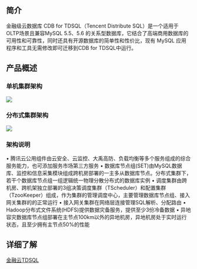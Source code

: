 ## 简介
金融级云数据库 CDB for TDSQL（Tencent Distribute SQL）是一个适用于OLTP场景且兼容MySQL 5.5、5.6 的关系型数据库，它结合了高端商用数据库的可用性和可靠性，同时还具有开源数据库的简单性和性价比，现有 MySQL 应用程序和工具无需修改即可迁移到CDB for TDSQL中运行。

## 产品概述
### 单机集群架构
![](https://mccdn.qcloud.com/static/img/ea3f76dc7e661147a05f84e5e6f0bcf1/image.png)

### 分布式集群架构
![](https://mccdn.qcloud.com/static/img/1243449707b88ff38e0122c3049b5334/image.png)

### 架构说明
• 腾讯云公用组件由云安全、云监控、大禹高防、负载均衡等多个服务组成的综合服务能力，也可添加服务市场第三方服务
• 数据库节点组(SET)由MySQL数据库、监控和信息采集模块组成跨机房部署的一主多从数据库节点。分布式集群下，若干个数据库节点组一组逻辑统一物理分散分布式的数据库实例
• 调度集群由跨机房、跨机架独立部署的3组决策调度集群（TScheduler）和配置集群（TzooKeeper）组成，作为集群的管理调度中心，主要管理数据库节点组、接入网关集群的的正常运行
• 接入网关集群在网络层连接管理SQL解析、分配路由
• Hadoop分布式文件系统(HDFS)提供数据灾备服务，提供至少3份冷备数据
• 异地容灾数据库节点组部署在主节点100km以外的异地机房，异地机房处于实时运行状态，且至少拥有主节点50%的性能

## 详细了解
[金融云TDSQL](http://www.qcloud.com/product/tdsql.html)
